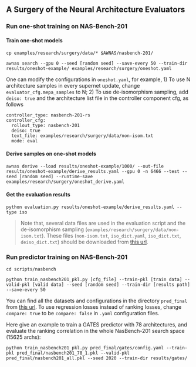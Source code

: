 A Surgery of the Neural Architecture Evaluators
--------

### Run one-shot training on NAS-Bench-201

#### Train one-shot models

`cp examples/research/surgery/data/* $AWNAS/nasbench-201/`

`awnas search --gpu 0 --seed [random seed] --save-every 50 --train-dir results/oneshot-example/ examples/research/surgery/oneshot.yaml`

One can modify the configurations in `oneshot.yaml`, for example, 1) To use N architecture samples in every supernet update, change `evaluator_cfg.mepa_samples` to N; 2) To use de-isomorphism sampling, add `deiso: true` and the architecture list file in the controller component cfg, as follows

```
controller_type: nasbench-201-rs
controller_cfg:
  rollout_type: nasbench-201
  deiso: true
  text_file: examples/research/surgery/data/non-isom.txt
  mode: eval
```

#### Derive samples on one-shot models

`awnas derive --load results/oneshot-example/1000/ --out-file results/oneshot-example/derive_results.yaml --gpu 0 -n 6466 --test --seed [random seed] --runtime-save examples/research/surgery/oneshot_derive.yaml`

#### Get the evaluation results

`python evaluation.py results/oneshot-example/derive_results.yaml --type iso`

> Note that, several data files are used in the evaluation script and the de-isomorphism sampling (`examples/research/surgery/data/non-isom.txt`). These files (`non-isom.txt`, `iso_dict.yaml`, `iso_dict.txt`, `deiso_dict.txt`) should be downloaded from [this url](https://cloud.tsinghua.edu.cn/d/97a8f29e58cc4e87a3d3/).

### Run predictor training on NAS-Bench-201

`cd scripts/nasbench`

`python train_nasbench201_pkl.py [cfg_file] --train-pkl [train data] --valid-pkl [valid data] --seed [random seed] --train-dir [results path] --save-every 50`

You can find all the datasets and configurations in the directory `pred_final` from [this url](https://cloud.tsinghua.edu.cn/d/97a8f29e58cc4e87a3d3/). To use regression losses instead of ranking losses, change `compare: true` to be `compare: false` in `.yaml` configuration files.

Here give an example to train a GATES predictor with 78 architectures, and evaluate the ranking correlation in the whole NasBench-201 search space (15625 archs):

`python train_nasbench201_pkl.py pred_final/gates/config.yaml --train-pkl pred_final/nasbench201_78_1.pkl --valid-pkl pred_final/nasbench201_all.pkl --seed 2020 --train-dir results/gates/`
